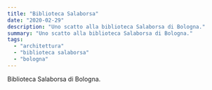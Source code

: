 ```yaml
---
title: "Biblioteca Salaborsa"
date: "2020-02-29"
description: "Uno scatto alla biblioteca Salaborsa di Bologna."
summary: "Uno scatto alla biblioteca Salaborsa di Bologna."
tags: 
  - "architettura"
  - "biblioteca salaborsa"
  - "bologna"
---
```


Biblioteca Salaborsa di Bologna.